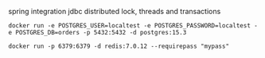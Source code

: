 
spring integration jdbc distributed lock, threads and transactions

```
docker run -e POSTGRES_USER=localtest -e POSTGRES_PASSWORD=localtest -e POSTGRES_DB=orders -p 5432:5432 -d postgres:15.3
```

```
docker run -p 6379:6379 -d redis:7.0.12 --requirepass "mypass"
```